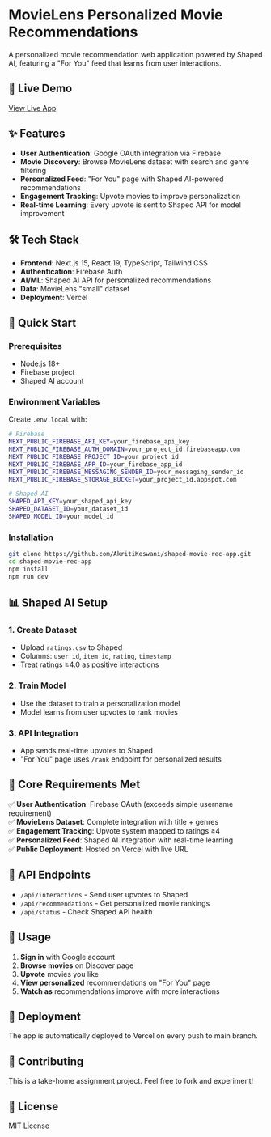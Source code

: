 # MovieLens Personalized Movie Recommendations

A personalized movie recommendation web application powered by Shaped AI, featuring a "For You" feed that learns from user interactions.

## 🚀 Live Demo

[View Live App](https://shaped-movie-rec-qc0vg50zb-akriti.vercel.app)

## ✨ Features

- **User Authentication**: Google OAuth integration via Firebase
- **Movie Discovery**: Browse MovieLens dataset with search and genre filtering
- **Personalized Feed**: "For You" page with Shaped AI-powered recommendations
- **Engagement Tracking**: Upvote movies to improve personalization
- **Real-time Learning**: Every upvote is sent to Shaped API for model improvement

## 🛠️ Tech Stack

- **Frontend**: Next.js 15, React 19, TypeScript, Tailwind CSS
- **Authentication**: Firebase Auth
- **AI/ML**: Shaped AI API for personalized recommendations
- **Data**: MovieLens "small" dataset
- **Deployment**: Vercel

## 🚀 Quick Start

### Prerequisites

- Node.js 18+
- Firebase project
- Shaped AI account

### Environment Variables

Create `.env.local` with:

```bash
# Firebase
NEXT_PUBLIC_FIREBASE_API_KEY=your_firebase_api_key
NEXT_PUBLIC_FIREBASE_AUTH_DOMAIN=your_project_id.firebaseapp.com
NEXT_PUBLIC_FIREBASE_PROJECT_ID=your_project_id
NEXT_PUBLIC_FIREBASE_APP_ID=your_firebase_app_id
NEXT_PUBLIC_FIREBASE_MESSAGING_SENDER_ID=your_messaging_sender_id
NEXT_PUBLIC_FIREBASE_STORAGE_BUCKET=your_project_id.appspot.com

# Shaped AI
SHAPED_API_KEY=your_shaped_api_key
SHAPED_DATASET_ID=your_dataset_id
SHAPED_MODEL_ID=your_model_id
```

### Installation

```bash
git clone https://github.com/AkritiKeswani/shaped-movie-rec-app.git
cd shaped-movie-rec-app
npm install
npm run dev
```

## 📊 Shaped AI Setup

### 1. Create Dataset
- Upload `ratings.csv` to Shaped
- Columns: `user_id`, `item_id`, `rating`, `timestamp`
- Treat ratings ≥4.0 as positive interactions

### 2. Train Model
- Use the dataset to train a personalization model
- Model learns from user upvotes to rank movies

### 3. API Integration
- App sends real-time upvotes to Shaped
- "For You" page uses `/rank` endpoint for personalized results

## 🎯 Core Requirements Met

✅ **User Authentication**: Firebase OAuth (exceeds simple username requirement)  
✅ **MovieLens Dataset**: Complete integration with title + genres  
✅ **Engagement Tracking**: Upvote system mapped to ratings ≥4  
✅ **Personalized Feed**: Shaped AI integration with real-time learning  
✅ **Public Deployment**: Hosted on Vercel with live URL  

## 🔧 API Endpoints

- `/api/interactions` - Send user upvotes to Shaped
- `/api/recommendations` - Get personalized movie rankings
- `/api/status` - Check Shaped API health

## 📱 Usage

1. **Sign in** with Google account
2. **Browse movies** on Discover page
3. **Upvote** movies you like
4. **View personalized** recommendations on "For You" page
5. **Watch as** recommendations improve with more interactions

## 🚀 Deployment

The app is automatically deployed to Vercel on every push to main branch.

## 🤝 Contributing

This is a take-home assignment project. Feel free to fork and experiment!

## 📄 License

MIT License
